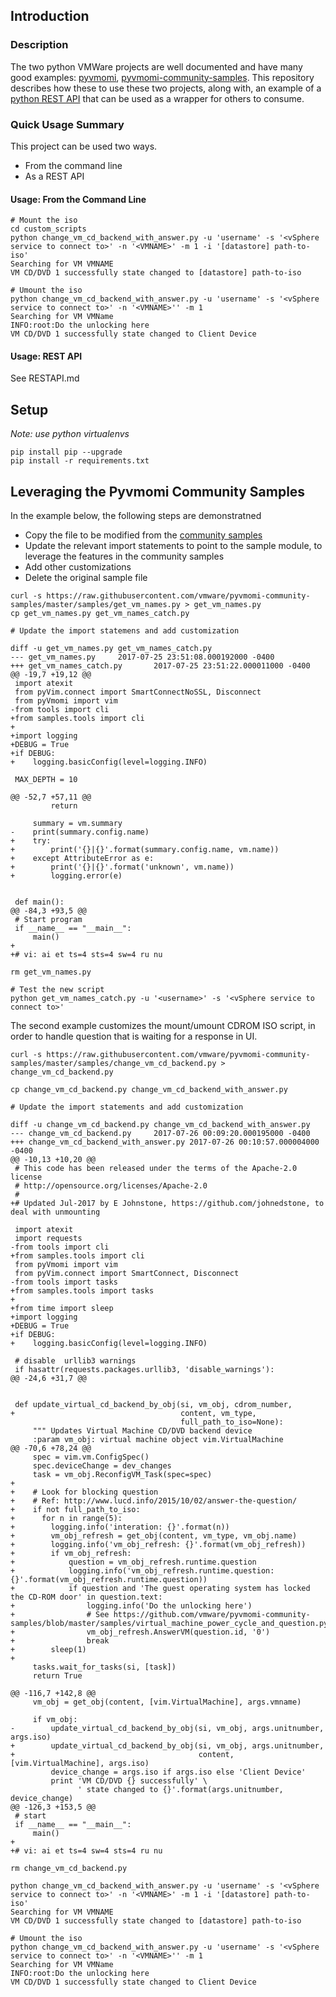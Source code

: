 ## Introduction

### Description

The two python VMWare projects are well documented and have many good examples: [pyvmomi](https://github.com/vmware/pyvmomi), [pyvmomi-community-samples](https://github.com/vmware/pyvmomi-community-samples).  This repository describes how these to use these two projects, along with, an example of a [python REST API](http://www.django-rest-framework.org/) that can be used as a wrapper for others to consume.

### Quick Usage Summary
This project can be used two ways.

* From the command line
* As a REST API

#### Usage: From the Command Line

```
# Mount the iso
cd custom_scripts
python change_vm_cd_backend_with_answer.py -u 'username' -s '<vSphere service to connect to>' -n '<VMNAME>' -m 1 -i '[datastore] path-to-iso'
Searching for VM VMNAME
VM CD/DVD 1 successfully state changed to [datastore] path-to-iso 

# Umount the iso
python change_vm_cd_backend_with_answer.py -u 'username' -s '<vSphere service to connect to>' -n '<VMNAME>'' -m 1
Searching for VM VMName
INFO:root:Do the unlocking here
VM CD/DVD 1 successfully state changed to Client Device
```

#### Usage: REST API
See RESTAPI.md

## Setup
*Note: use python virtualenvs* 

```
pip install pip --upgrade
pip install -r requirements.txt
```

## Leveraging the Pyvmomi Community Samples
In the example below, the following steps are demonstratned

* Copy the file to be modified from the [community samples](https://github.com/vmware/pyvmomi-community-samples/tree/master/samples)
* Update the relevant import statements to point to the sample module, to leverage the features in the community samples
* Add other customizations
* Delete the original sample file

```
curl -s https://raw.githubusercontent.com/vmware/pyvmomi-community-samples/master/samples/get_vm_names.py > get_vm_names.py
cp get_vm_names.py get_vm_names_catch.py

# Update the import statemens and add customization

diff -u get_vm_names.py get_vm_names_catch.py
--- get_vm_names.py     2017-07-25 23:51:08.000192000 -0400
+++ get_vm_names_catch.py       2017-07-25 23:51:22.000011000 -0400
@@ -19,7 +19,12 @@
 import atexit
 from pyVim.connect import SmartConnectNoSSL, Disconnect
 from pyVmomi import vim
-from tools import cli
+from samples.tools import cli
+
+import logging
+DEBUG = True
+if DEBUG:
+    logging.basicConfig(level=logging.INFO)

 MAX_DEPTH = 10

@@ -52,7 +57,11 @@
         return

     summary = vm.summary
-    print(summary.config.name)
+    try:
+        print('{}|{}'.format(summary.config.name, vm.name))
+    except AttributeError as e:
+        print('{}|{}'.format('unknown', vm.name))
+        logging.error(e)


 def main():
@@ -84,3 +93,5 @@
 # Start program
 if __name__ == "__main__":
     main()
+
+# vi: ai et ts=4 sts=4 sw=4 ru nu

rm get_vm_names.py

# Test the new script
python get_vm_names_catch.py -u '<username>' -s '<vSphere service to connect to>'
```

The second example customizes the mount/umount CDROM ISO script, in order to handle question that is waiting for a response in UI.

```
curl -s https://raw.githubusercontent.com/vmware/pyvmomi-community-samples/master/samples/change_vm_cd_backend.py > change_vm_cd_backend.py

cp change_vm_cd_backend.py change_vm_cd_backend_with_answer.py

# Update the import statements and add customization

diff -u change_vm_cd_backend.py change_vm_cd_backend_with_answer.py
--- change_vm_cd_backend.py     2017-07-26 00:09:20.000195000 -0400
+++ change_vm_cd_backend_with_answer.py 2017-07-26 00:10:57.000004000 -0400
@@ -10,13 +10,20 @@
 # This code has been released under the terms of the Apache-2.0 license
 # http://opensource.org/licenses/Apache-2.0
 #
+# Updated Jul-2017 by E Johnstone, https://github.com/johnedstone, to deal with unmounting

 import atexit
 import requests
-from tools import cli
+from samples.tools import cli
 from pyVmomi import vim
 from pyVim.connect import SmartConnect, Disconnect
-from tools import tasks
+from samples.tools import tasks
+
+from time import sleep
+import logging
+DEBUG = True
+if DEBUG:
+    logging.basicConfig(level=logging.INFO)

 # disable  urllib3 warnings
 if hasattr(requests.packages.urllib3, 'disable_warnings'):
@@ -24,6 +31,7 @@


 def update_virtual_cd_backend_by_obj(si, vm_obj, cdrom_number,
+                                     content, vm_type,
                                      full_path_to_iso=None):
     """ Updates Virtual Machine CD/DVD backend device
     :param vm_obj: virtual machine object vim.VirtualMachine
@@ -70,6 +78,24 @@
     spec = vim.vm.ConfigSpec()
     spec.deviceChange = dev_changes
     task = vm_obj.ReconfigVM_Task(spec=spec)
+
+    # Look for blocking question
+    # Ref: http://www.lucd.info/2015/10/02/answer-the-question/
+    if not full_path_to_iso:
+      for n in range(5):
+        logging.info('interation: {}'.format(n))
+        vm_obj_refresh = get_obj(content, vm_type, vm_obj.name)
+        logging.info('vm_obj_refresh: {}'.format(vm_obj_refresh))
+        if vm_obj_refresh:
+            question = vm_obj_refresh.runtime.question
+            logging.info('vm_obj_refresh.runtime.question: {}'.format(vm_obj_refresh.runtime.question))
+            if question and 'The guest operating system has locked the CD-ROM door' in question.text:
+                logging.info('Do the unlocking here')
+                # See https://github.com/vmware/pyvmomi-community-samples/blob/master/samples/virtual_machine_power_cycle_and_question.py
+                vm_obj_refresh.AnswerVM(question.id, '0')
+                break
+        sleep(1)
+
     tasks.wait_for_tasks(si, [task])
     return True

@@ -116,7 +142,8 @@
     vm_obj = get_obj(content, [vim.VirtualMachine], args.vmname)

     if vm_obj:
-        update_virtual_cd_backend_by_obj(si, vm_obj, args.unitnumber, args.iso)
+        update_virtual_cd_backend_by_obj(si, vm_obj, args.unitnumber,
+                                         content, [vim.VirtualMachine], args.iso)
         device_change = args.iso if args.iso else 'Client Device'
         print 'VM CD/DVD {} successfully' \
               ' state changed to {}'.format(args.unitnumber, device_change)
@@ -126,3 +153,5 @@
 # start
 if __name__ == "__main__":
     main()
+
+# vi: ai et ts=4 sw=4 sts=4 ru nu

rm change_vm_cd_backend.py

python change_vm_cd_backend_with_answer.py -u 'username' -s '<vSphere service to connect to>' -n '<VMNAME>' -m 1 -i '[datastore] path-to-iso'
Searching for VM VMNAME
VM CD/DVD 1 successfully state changed to [datastore] path-to-iso 

# Umount the iso
python change_vm_cd_backend_with_answer.py -u 'username' -s '<vSphere service to connect to>' -n '<VMNAME>'' -m 1
Searching for VM VMName
INFO:root:Do the unlocking here
VM CD/DVD 1 successfully state changed to Client Device

```

